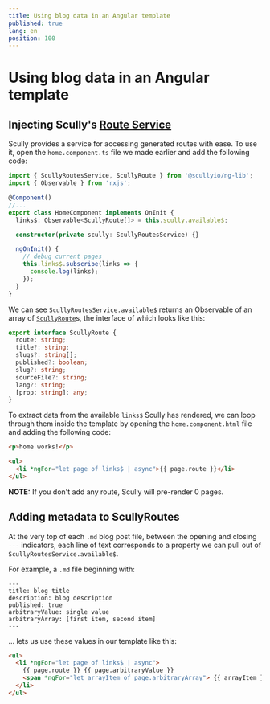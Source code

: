 ```yaml
---
title: Using blog data in an Angular template
published: true
lang: en
position: 100
---
```


# Using blog data in an Angular template

## Injecting Scully's [Route Service](docs/Reference/ngLib/scully-routes-service)

Scully provides a service for accessing generated routes with ease. To use it, open the `home.component.ts` file we made earlier and add the following code:

```typescript
import { ScullyRoutesService, ScullyRoute } from '@scullyio/ng-lib';
import { Observable } from 'rxjs';

@Component()
//...
export class HomeComponent implements OnInit {
  links$: Observable<ScullyRoute[]> = this.scully.available$;

  constructor(private scully: ScullyRoutesService) {}

  ngOnInit() {
    // debug current pages
    this.links$.subscribe(links => {
      console.log(links);
    });
  }
}
```

We can see `ScullyRoutesService.available$` returns an Observable of an array of [`ScullyRoute`](https://github.com/scullyio/scully/blob/main/libs/ng-lib/src/lib/route-service/scully-routes.service.ts)s, the interface of which looks like this:

```typescript
export interface ScullyRoute {
  route: string;
  title?: string;
  slugs?: string[];
  published?: boolean;
  slug?: string;
  sourceFile?: string;
  lang?: string;
  [prop: string]: any;
}
```

To extract data from the available `links$` Scully has rendered, we can loop through them inside the template by opening the `home.component.html` file and adding the following code:

```html
<p>home works!</p>

<ul>
  <li *ngFor="let page of links$ | async">{{ page.route }}</li>
</ul>
```

**NOTE:** If you don't add any route, Scully will pre-render 0 pages.

## Adding metadata to ScullyRoutes

At the very top of each `.md` blog post file, between the opening and closing `---` indicators, each line of text corresponds to a property we can pull out of `ScullyRoutesService.available$`.

For example, a `.md` file beginning with:

```
---
title: blog title
description: blog description
published: true
arbitraryValue: single value
arbitraryArray: [first item, second item]
---
```

... lets us use these values in our template like this:

```html
<ul>
  <li *ngFor="let page of links$ | async">
    {{ page.route }} {{ page.arbitraryValue }}
    <span *ngFor="let arrayItem of page.arbitraryArray"> {{ arrayItem }} </span>
  </li>
</ul>
```
